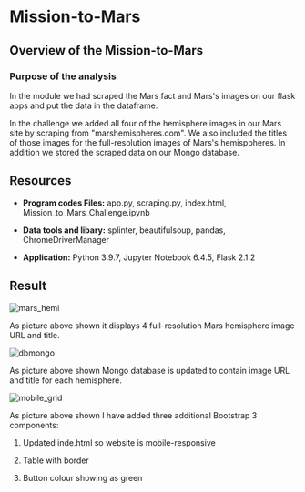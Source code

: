 # Mission-to-Mars
## Overview of the Mission-to-Mars
### Purpose of the analysis

In the module we had scraped the Mars fact and Mars's images on our flask apps and put the data in the dataframe.

In the challenge we added all four of the hemisphere images in our Mars site by scraping from "marshemispheres.com". We also included the titles of those images for the full-resolution images of Mars's hemisppheres. In addition we stored the scraped data on our Mongo database.

## Resources

- **Program codes Files:** app.py, scraping.py, index.html, Mission_to_Mars_Challenge.ipynb

- **Data tools and libary:** splinter, beautifulsoup, pandas, ChromeDriverManager    

- **Application:** Python 3.9.7, Jupyter Notebook 6.4.5, Flask 2.1.2

## Result

![mars_hemi](https://user-images.githubusercontent.com/100378319/167528069-c6d4ceaf-f4cd-4cc2-a235-6d5d43ecf3a3.png)

As picture above shown it displays 4 full-resolution Mars hemisphere image URL and title.


![dbmongo](https://user-images.githubusercontent.com/100378319/167528093-00d08fd5-1f11-4cd5-acd1-86ec2f3f1d33.png)

As picture above shown Mongo database is updated to contain image URL and title for each hemisphere.



![mobile_grid](https://user-images.githubusercontent.com/100378319/167528083-18e692b7-f282-49e4-bc37-ae8b1c1ea79a.png)

As picture above shown I have added three additional Bootstrap 3 components:

1. Updated inde.html so website is mobile-responsive

2. Table with border

3. Button colour showing as green

